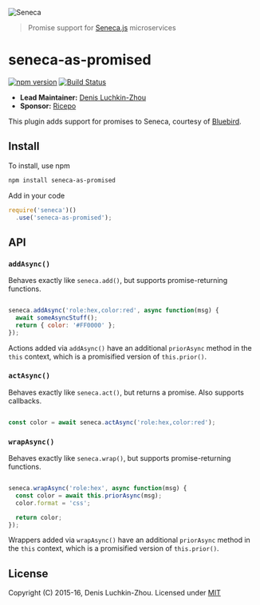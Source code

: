 ![Seneca](http://senecajs.org/files/assets/seneca-logo.png)
> Promise support for [Seneca.js][0] microservices

# seneca-as-promised
[![npm version][1]][2]
[![Build Status][3]][4]

- __Lead Maintainer:__ [Denis Luchkin-Zhou][5]
- __Sponsor:__ [Ricepo][6]


This plugin adds support for promises to Seneca, courtesy of [Bluebird][7].


## Install

To install, use npm

```sh
npm install seneca-as-promised
```

Add in your code

```js
require('seneca')()
  .use('seneca-as-promised');
```


## API

### `addAsync()`

Behaves exactly like `seneca.add()`, but supports promise-returning functions.

```js

seneca.addAsync('role:hex,color:red', async function(msg) {
  await someAsyncStuff();
  return { color: '#FF0000' };
});

```

Actions added via `addAsync()` have an additional `priorAsync` method in the
`this` context, which is a promisified version of `this.prior()`.



### `actAsync()`

Behaves exactly like `seneca.act()`, but returns a promise. Also supports
callbacks.

```js

const color = await seneca.actAsync('role:hex,color:red');

```


### `wrapAsync()`

Behaves exactly like `seneca.wrap()`, but supports promise-returning functions.

```js

seneca.wrapAsync('role:hex', async function(msg) {
  const color = await this.priorAsync(msg);
  color.format = 'css';

  return color;
});

```

Wrappers added via `wrapAsync()` have an additional `priorAsync` method in the
`this` context, which is a promisified version of `this.prior()`.


## License

Copyright (C) 2015-16, Denis Luchkin-Zhou. Licensed under [MIT][8]

[0]: https://github.com/senecajs/seneca
[1]: https://img.shields.io/npm/v/seneca-as-promised.svg?maxAge=2592000
[2]: https://www.npmjs.com/package/seneca-as-promised
[3]: https://img.shields.io/codeship/48da88b0-5fb5-0134-7be2-7a3a89611ccb/master.svg
[4]: https://codeship.com/projects/174421
[5]: https://github.com/jluchiji
[6]: https://ricepo.com
[7]: https://github.com/petkaantonov/bluebird
[8]: ./LICENSE
